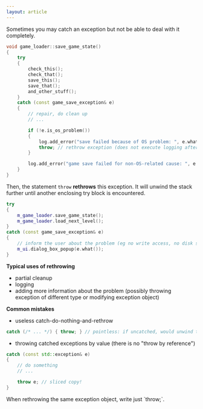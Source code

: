 ```yaml
---
layout: article
---
```


Sometimes you may catch an exception but not be able to deal with it completely.

```c++
void game_loader::save_game_state()
{
    try
    {
        check_this();
        check_that();
        save_this();
        save_that();
        and_other_stuff();
    }
    catch (const game_save_exception& e)
    {
        // repair, do clean up
        // ...

        if (!e.is_os_problem())
        {
            log.add_error("save failed because of OS problem: ", e.what());
            throw; // rethrow exception (does not execute logging after if)
        }

        log.add_error("game save failed for non-OS-related cause: ", e.what());
    }
}
```

Then, the statement `throw` **rethrows** this exception. It will unwind the stack further until another enclosing try block is encountered.

```c++
try
{
    m_game_loader.save_game_state();
    m_game_loader.load_next_level();
}
catch (const game_save_exception& e)
{
    // inform the user about the problem (eg no write access, no disk space etc)
    m_ui.dialog_box_popup(e.what());
}
```

**Typical uses of rethrowing**

- partial cleanup
- logging
- adding more information about the problem (possibly throwing exception of different type or modifying exception object)

**Common mistakes**

- useless catch-do-nothing-and-rethrow

```c++
catch (/* ... */) { throw; } // pointless: if uncatched, would unwind the stack more
```

- throwing catched exceptions by value (there is no "throw by reference")

```c++
catch (const std::exception& e)
{
    // do something
    // ...

    throw e; // sliced copy!
}
```

<div class="note pro-tip">
When rethrowing the same exception object, write just `throw;`.
</div>
